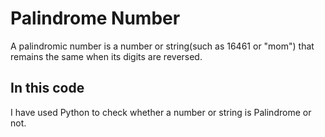 # Palindrome Number

A palindromic number is a number or string(such as 16461 or "mom") that remains the same when its digits are reversed.


## In this code 
I have used Python to check whether a number or string is Palindrome or not.
